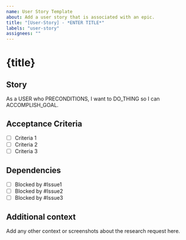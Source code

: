 ```yaml
---
name: User Story Template
about: Add a user story that is associated with an epic.
title: "[User-Story] - *ENTER TITLE*"
labels: "user-story"
assignees: ""
---
```


# {title}

## Story

As a USER who PRECONDITIONS, I want to DO_THING so I can ACCOMPLISH_GOAL.

## Acceptance Criteria

- [ ] Criteria 1
- [ ] Criteria 2
- [ ] Criteria 3

## Dependencies

- [ ] Blocked by #Issue1
- [ ] Blocked by #Issue2
- [ ] Blocked by #Issue3

## Additional context

Add any other context or screenshots about the research request here.
